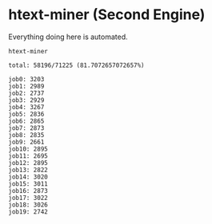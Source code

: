 # htext-miner (Second Engine)

Everything doing here is automated.

```
htext-miner

total: 58196/71225 (81.7072657072657%)

job0: 3203
job1: 2989
job2: 2737
job3: 2929
job4: 3267
job5: 2836
job6: 2865
job7: 2873
job8: 2835
job9: 2661
job10: 2895
job11: 2695
job12: 2895
job13: 2822
job14: 3020
job15: 3011
job16: 2873
job17: 3022
job18: 3026
job19: 2742
```